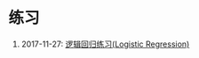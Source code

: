 # 练习

1. 2017-11-27: [逻辑回归练习(Logistic Regression)](https://github.com/lishixuanok/learning_machine_learning/tree/master/basic_model/logistic_regression)